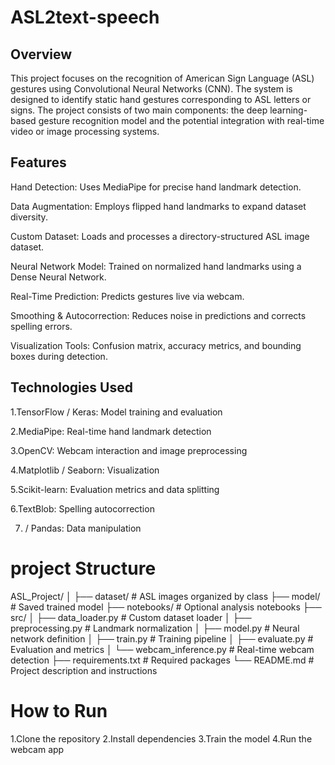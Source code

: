﻿# ASL2text-speech
## Overview  
This project focuses on the recognition of American Sign Language (ASL) gestures using Convolutional Neural Networks (CNN). The system is designed to identify static hand gestures corresponding to ASL letters or signs. The project consists of two main components: the deep learning-based gesture recognition model and the potential integration with real-time video or image processing systems.  
## Features 
Hand Detection: Uses MediaPipe for precise hand landmark detection.

Data Augmentation: Employs flipped hand landmarks to expand dataset diversity.

Custom Dataset: Loads and processes a directory-structured ASL image dataset.

Neural Network Model: Trained on normalized hand landmarks using a Dense Neural Network.

Real-Time Prediction: Predicts gestures live via webcam.

Smoothing & Autocorrection: Reduces noise in predictions and corrects spelling errors.

Visualization Tools: Confusion matrix, accuracy metrics, and bounding boxes during detection.

## Technologies Used
1.TensorFlow / Keras: Model training and evaluation

2.MediaPipe: Real-time hand landmark detection

3.OpenCV: Webcam interaction and image preprocessing

4.Matplotlib / Seaborn: Visualization

5.Scikit-learn: Evaluation metrics and data splitting

6.TextBlob: Spelling autocorrection

7. / Pandas: Data manipulation

# project Structure
ASL_Project/
│
├── dataset/                         # ASL images organized by class
├── model/                           # Saved trained model
├── notebooks/                       # Optional analysis notebooks
├── src/
│   ├── data_loader.py              # Custom dataset loader
│   ├── preprocessing.py            # Landmark normalization
│   ├── model.py                    # Neural network definition
│   ├── train.py                    # Training pipeline
│   ├── evaluate.py                 # Evaluation and metrics
│   └── webcam_inference.py        # Real-time webcam detection
├── requirements.txt                # Required packages
└── README.md                       # Project description and instructions
# How to Run
1.Clone the repository
2.Install dependencies
3.Train the model
4.Run the webcam app
